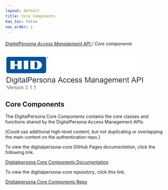 ```yaml
---
layout: default
title: Core Components
has_toc: false
nav_order: 2  
---
```


###### [DigitalPersona Access Management API ](https://lenhodgeman.github.io/digitalpersona-access-management-api/)/ Core components  

![](assets/HID-logo.png)  

## Core Components  

The DigitalPersona Core Components contains the core classes and functions shared by the DigitalPersona Access Management APIs.

[Could use additional high-level content, but not duplicating or overlapping the main content on the authentication repo.]

To view the digitalpersona-core GitHub Pages *documentation*,  click the following link.

[Digitalpersona Core Components Documentation](https://lenhodgeman.github.io/digitalpersona-core/)

To view the digitalpersona-core *repository*,  click this link.

[Digitalpersona Core Components Repo](https://github.com/LenHodgeman/digitalpersona-core/)
